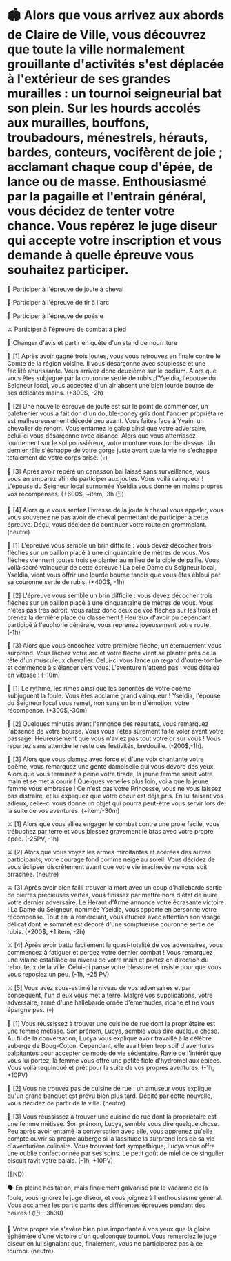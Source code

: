 # 🏟️ Alors que vous arrivez aux abords de Claire de Ville, vous découvrez que toute la ville normalement grouillante d'activités s'est déplacée à l'extérieur de ses grandes murailles : un tournoi seigneurial bat son plein. Sur les hourds accolés aux murailles, bouffons, troubadours, ménestrels, hérauts, bardes, conteurs,  vocifèrent de joie ; acclamant chaque coup d'épée, de lance ou de masse. Enthousiasmé par la pagaille et l'entrain général, vous décidez de tenter votre chance. Vous repérez le juge diseur qui accepte votre inscription et vous demande à quelle épreuve vous souhaitez participer.

🐴 Participer à l'épreuve de joute à cheval

🎯 Participer à l'épreuve de tir à l'arc

📜 Participer à l'épreuve de poésie

⚔️ Participer à l'épreuve de combat à pied

🍴 Changer d'avis et partir en quête d'un stand de nourriture


🐴 [1] Après avoir gagné trois joutes, vous vous retrouvez en finale contre le Comte de la région voisine. Il vous désarçonne avec souplesse et une facilité ahurissante. Vous arrivez donc deuxième sur le podium. Alors que vous êtes subjugué par la couronne sertie de rubis d'Yseldia, l'épouse du Seigneur local, vous acceptez d'un air absent une bien lourde bourse de ses délicates mains. (+300$, -2h)

🐴 [2] Une nouvelle épreuve de joute est sur le point de commencer, un palefrenier vous a fait don d'un double-poney gris dont l'ancien propriétaire est malheureusement décédé peu avant. Vous faites face à Yvain, un chevalier de renom. Vous entamez le galop ainsi que votre adversaire, celui-ci vous désarçonne avec aisance. Alors que vous atterrissez lourdement sur le sol poussiéreux, votre monture vous tombe dessus. Un dernier râle s'échappe de votre gorge juste avant que la vie ne s'échappe totalement de votre corps brisé. (💀)

🐴 [3] Après avoir repéré un canasson bai laissé sans surveillance, vous vous en emparez afin de participer aux joutes. Vous voilà vainqueur ! L'épouse du Seigneur local surnomée Yseldia vous donne en mains propres vos récompenses. (+600$, +item,-3h 🕑)

🐴 [4] Alors que vous sentez l'ivresse de la joute à cheval vous appeler, vous vous souvenez ne pas avoir de cheval permettant de participer à cette épreuve. Déçu, vous décidez de continuer votre route en grommelant. (neutre)

🎯 [1] L'épreuve vous semble un brin difficile : vous devez décocher trois flèches sur un paillon placé à une cinquantaine de mètres de vous. Vos flèches viennent toutes trois se planter au milieu de la cible de paille. Vous voilà sacré vainqueur de cette épreuve ! La belle Dame du Seigneur local, Yseldia, vient vous offrir une lourde bourse tandis que vous êtes ébloui par sa couronne sertie de rubis. (+400$, -1h)

🎯 [2] L'épreuve vous semble un brin difficile : vous devez décocher trois flèches sur un paillon placé à une cinquantaine de mètres de vous. Vous n'êtes pas très adroit, vous ratez donc deux de vos flèches sur les trois et prenez la dernière place du classement ! Heureux d'avoir pu cependant participé à l'euphorie générale, vous reprenez joyeusement votre route. (-1h)

🎯 [3] Alors que vous encochez votre première flèche, un éternuement vous surprend. Vous lâchez votre arc et votre flèche vient se planter près de la tête d'un musculeux chevalier. Celui-ci vous lance un regard d'outre-tombe et commence à s'élancer vers vous. L'aventure n'attend pas : vous détalez en vitesse ! (-10m)


📜 [1] Le rythme, les rimes ainsi que les sonorités de votre poème subjuguent la foule. Vous êtes acclamé grand vainqueur ! Yseldia, l'épouse du Seigneur local vous remet, non sans un brin d'émotion, votre récompense. (+300$,-30m)

📜 [2] Quelques minutes avant l'annonce des résultats, vous remarquez l'absence de votre bourse. Vous vous l'êtes sûrement faite voler avant votre passage. Heureusement que vous n'aviez pas tout votre or sur vous ! Vous repartez sans attendre le reste des festivités, bredouille. (-200$,-1h).

📜 [3] Alors que vous clamez avec force et d'une voix chantante votre poème, vous remarquez une gente damoiselle qui vous dévore des yeux. Alors que vous terminez à peine votre tirade, la jeune femme saisit votre main et se met à courir ! Quelques venelles plus loin, voilà que la jeune femme vous embrasse ! Ce n'est pas votre Princesse, vous ne vous laissez pas distraire, et lui expliquez que votre coeur est déjà pris. En lui faisant vos adieux, celle-ci vous donne un objet qui pourra peut-être vous servir lors de la suite de vos aventures. (+item/-30m) 


⚔️ [1] Alors que vous alliez engager le combat contre une proie facile, vous trébuchez par terre et vous blessez gravement le bras avec votre propre épée. (-25PV, -1h)

⚔️ [2] Alors que vous voyez les armes miroitantes et acérées des autres participants, votre courage fond comme neige au soleil. Vous décidez de vous éclipser discrètement avant que votre vie inachevée ne vous soit arrachée. (neutre)

⚔️ [3] Après avoir bien failli trouver la mort avec un coup d'hallebarde sertie de pierres précieuses vertes, vous finissez par mettre hors d'état de nuire votre dernier adversaire. Le Héraut d'Arme annonce votre écrasante victoire ! La Dame du Seigneur, nommée Yseldia, vous apporte en personne votre récompense. Tout en la remerciant, vous étudiez avec attention son visage délicat dont le sommet est décoré d'une somptueuse couronne sertie de rubis. (+200$, +1 item, -2h)

⚔️ [4] Après avoir battu facilement la quasi-totalité de vos adversaires, vous commencez à fatiguer et perdez votre dernier combat ! Vous remarquez une vilaine estafilade au niveau de votre main et partez en direction du rebouteux de la ville. Celui-ci panse votre blessure et insiste pour que vous vous reposiez un peu. (-1h, +25 PV)

⚔️ [5] Vous avez sous-estimé le niveau de vos adversaires et par conséquent, l'un d'eux vous met à terre. Malgré vos supplications, votre adversaire, armé d'une hallebarde ornée d'émeraudes, ricane et ne vous épargne pas. (💀)

🍴 [1] Vous réussissez à trouver une cuisine de rue dont la propriétaire est une femme métisse. Son prénom, Lucya, semble vous dire quelque chose. Au fil de la conversation, Lucya vous explique avoir travaillé à la célèbre auberge de Boug-Coton. Cependant, elle avait bien trop soif d'aventures palpitantes pour accepter ce mode de vie sédentaire. Ravie de l'intérêt que vous lui portez, la femme vous offre une petite fiole d'hydromel aux épices. Vous voilà requinqué et prêt pour la suite de vos propres aventures. (-1h, +10PV)

🍴 [2] Vous ne trouvez pas de cuisine de rue : un amuseur vous explique qu'un grand banquet est prévu bien plus tard. Dépité par cette nouvelle, vous décidez de partir de la ville. (neutre)

🍴 [3] Vous réussissez à trouver une cuisine de rue dont la propriétaire est une femme métisse. Son prénom, Lucya, semble vous dire quelque chose. Peu après avoir entamé la conversation avec elle, vous apprenez qu'elle compte ouvrir sa propre auberge si la lassitude la surprend lors de sa vie d'aventurière culinaire. Vous trouvant fort sympathique, Lucya vous offre une oublie confectionnée par ses soins. Le petit goût de miel de ce singulier biscuit ravit votre palais. (-1h, +10PV)

 

(END)

🗣️ En pleine hésitation, mais finalement galvanisé par le vacarme de la foule, vous ignorez le juge diseur, et vous joignez à l'enthousiasme général. Vous acclamez les participants des différentes épreuves pendant des heures ! (🕑: -3h30) 

🧠 Votre propre vie s'avère bien plus importante à vos yeux que la gloire éphémère d'une victoire d'un quelconque tournoi. Vous remerciez le juge diseur en lui signalant que, finalement, vous ne participerez pas à ce tournoi. (neutre)

